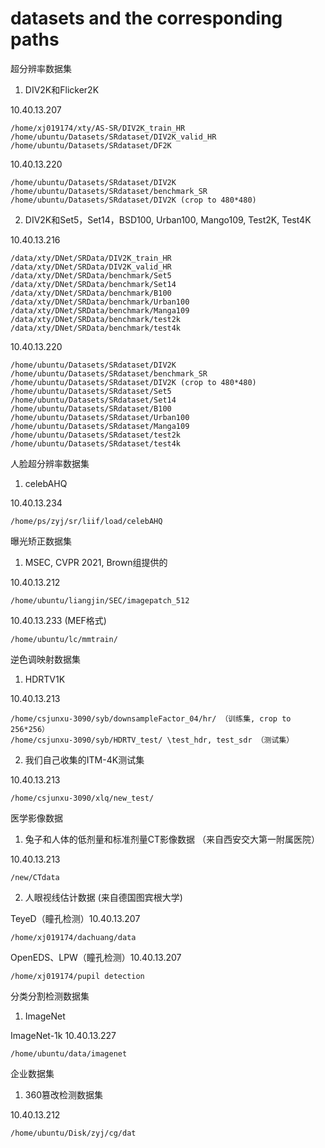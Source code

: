 # datasets and the corresponding paths

超分辨率数据集

1. DIV2K和Flicker2K

10.40.13.207 
```
/home/xj019174/xty/AS-SR/DIV2K_train_HR 
/home/ubuntu/Datasets/SRdataset/DIV2K_valid_HR
/home/ubuntu/Datasets/SRdataset/DF2K
```

10.40.13.220 
```
/home/ubuntu/Datasets/SRdataset/DIV2K
/home/ubuntu/Datasets/SRdataset/benchmark_SR
/home/ubuntu/Datasets/SRdataset/DIV2K (crop to 480*480)
```

2. DIV2K和Set5，Set14，BSD100, Urban100, Mango109, Test2K, Test4K

10.40.13.216 
```
/data/xty/DNet/SRData/DIV2K_train_HR
/data/xty/DNet/SRData/DIV2K_valid_HR
/data/xty/DNet/SRData/benchmark/Set5
/data/xty/DNet/SRData/benchmark/Set14
/data/xty/DNet/SRData/benchmark/B100
/data/xty/DNet/SRData/benchmark/Urban100
/data/xty/DNet/SRData/benchmark/Manga109
/data/xty/DNet/SRData/benchmark/test2k
/data/xty/DNet/SRData/benchmark/test4k
```

10.40.13.220 
```
/home/ubuntu/Datasets/SRdataset/DIV2K
/home/ubuntu/Datasets/SRdataset/benchmark_SR
/home/ubuntu/Datasets/SRdataset/DIV2K (crop to 480*480)
/home/ubuntu/Datasets/SRdataset/Set5
/home/ubuntu/Datasets/SRdataset/Set14
/home/ubuntu/Datasets/SRdataset/B100
/home/ubuntu/Datasets/SRdataset/Urban100
/home/ubuntu/Datasets/SRdataset/Manga109
/home/ubuntu/Datasets/SRdataset/test2k
/home/ubuntu/Datasets/SRdataset/test4k
```

人脸超分辨率数据集

1. celebAHQ

10.40.13.234 
```
/home/ps/zyj/sr/liif/load/celebAHQ
```

曝光矫正数据集

1. MSEC, CVPR 2021, Brown组提供的

10.40.13.212 
```
/home/ubuntu/liangjin/SEC/imagepatch_512
```

10.40.13.233   (MEF格式)
```
/home/ubuntu/lc/mmtrain/
```

逆色调映射数据集
1. HDRTV1K

10.40.13.213 
```
/home/csjunxu-3090/syb/downsampleFactor_04/hr/ （训练集, crop to 256*256）
/home/csjunxu-3090/syb/HDRTV_test/ \test_hdr, test_sdr （测试集）
```

2. 我们自己收集的ITM-4K测试集

10.40.13.213 
```
/home/csjunxu-3090/xlq/new_test/
```

医学影像数据

1. 兔子和人体的低剂量和标准剂量CT影像数据 （来自西安交大第一附属医院）

10.40.13.213 
```
/new/CTdata
```

2. 人眼视线估计数据 (来自德国图宾根大学)

TeyeD（瞳孔检测）10.40.13.207
```
/home/xj019174/dachuang/data   
```
OpenEDS、LPW（瞳孔检测）10.40.13.207 
```
/home/xj019174/pupil detection
```

分类分割检测数据集

1. ImageNet

ImageNet-1k 10.40.13.227 
```
/home/ubuntu/data/imagenet   
```

企业数据集

1. 360篡改检测数据集

10.40.13.212 
```
/home/ubuntu/Disk/zyj/cg/dat
```

